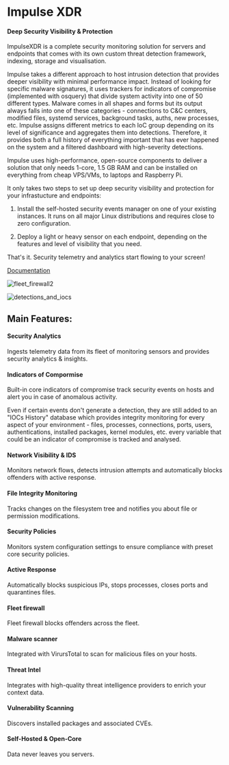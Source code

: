 # Impulse XDR 

#### Deep Security Visibility & Protection

ImpulseXDR is a complete security monitoring solution for servers and endpoints that comes with its own custom threat detection framework, indexing, storage and visualisation. 

Impulse takes a different approach to host intrusion detection that provides deeper visibility with minimal performance impact. Instead of looking for specific malware signatures, it uses trackers for indicators of compromise (implemented with osquery) that divide system activity into one of 50 different types. Malware comes in all shapes and forms but its output always falls into one of these categories - connections to C&C centers, modified files, systemd services, background tasks, auths, new processes, etc. Impulse assigns different metrics to each IoC group depending on its level of significance and aggregates them into detections. Therefore, it provides both a full history of everything important that has ever happened on the system and a filtered dashboard with high-severity detections.

Impulse uses high-performance, open-source components to deliver a solution that only needs 1-core, 1.5 GB RAM and can be installed on everything from cheap VPS/VMs, to laptops and Raspberry Pi.

It only takes two steps to set up deep security visibility and protection for your infrastucture and endpoints: 

1. Install the self-hosted security events manager on one of your existing instances. It runs on all major Linux distributions and requires close to zero configuration. 

2. Deploy a light or heavy sensor on each endpoint, depending on the features and level of visibility that you need. 

That's it. Security telemetry and analytics start flowing to your screen! 

[Documentation](https://impulse-xdr.com/docs/introduction/)

![fleet_firewall2](https://github.com/bgenev/impulse-xdr/assets/129767083/3c7c1865-5489-47c8-b099-9f9aef69aad7)

![detections_and_iocs](https://github.com/bgenev/impulse-xdr/assets/129767083/b0e8d299-6d71-438c-8eff-3c5b6eb80614)


## Main Features:

#### Security Analytics
Ingests telemetry data from its fleet of monitoring sensors and provides security analytics & insights.

#### Indicators of Compormise
Built-in core indicators of compromise track security events on hosts and alert you in case of anomalous activity.

Even if certain events don't generate a detection, they are still added to an "IOCs History" database which provides integrity monitoring for every aspect of your environment - files, processes, connections, ports, users, authentications, installed packages, kernel modules, etc. every variable that could be an indicator of compromise is tracked and analysed.

#### Network Visibility & IDS
Monitors network flows, detects intrusion attempts and automatically blocks offenders with active response.

#### File Integrity Monitoring
Tracks changes on the filesystem tree and notifies you about file or permission modifications.

#### Security Policies
Monitors system configuration settings to ensure compliance with preset core security policies.

#### Active Response
Automatically blocks suspicious IPs, stops processes, closes ports and quarantines files.

#### Fleet firewall
Fleet firewall blocks offenders across the fleet.

#### Malware scanner
Integrated with VirursTotal to scan for malicious files on your hosts.

#### Threat Intel
Integrates with high-quality threat intelligence providers to enrich your context data.

#### Vulnerability Scanning
Discovers installed packages and associated CVEs.

#### Self-Hosted & Open-Core
Data never leaves you servers.

